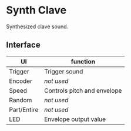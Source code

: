 # Synth Clave

Synthesized clave sound.

## Interface

| UI          | function
| ----------- | --------------------
| Trigger     | Trigger sound
| Encoder     | *not used*
| Speed       | Controls pitch and envelope
| Random      | *not used*
| Part/Entire | *not used*
| LED         | Envelope output value
